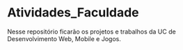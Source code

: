 # Atividades_Faculdade
 Nesse repositório ficarão os projetos e trabalhos da UC de Desenvolvimento Web, Mobile e Jogos.
